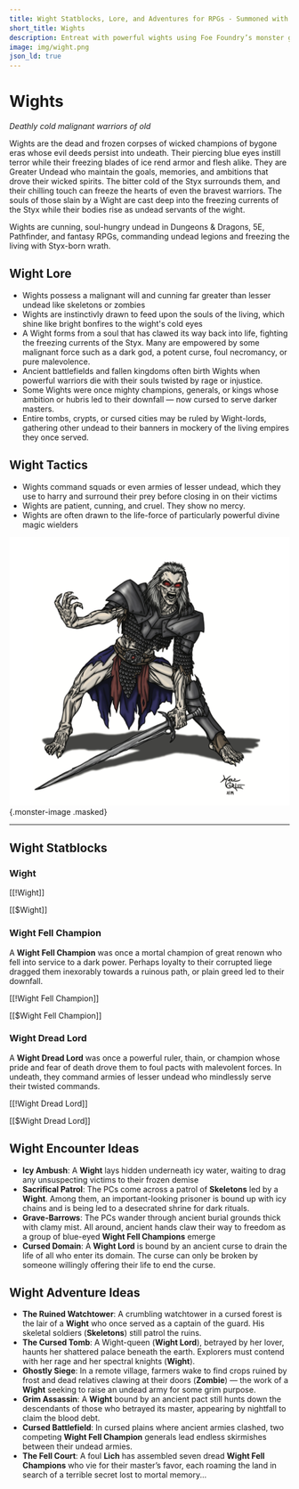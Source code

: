 ```yaml
---
title: Wight Statblocks, Lore, and Adventures for RPGs - Summoned with Foe Foundry
short_title: Wights
description: Entreat with powerful wights using Foe Foundry’s monster generator. Discover complete statblocks, lore, encounters, and adventure hooks to command your fantasy RPG campaigns.
image: img/wight.png
json_ld: true
---
```


# Wights

*Deathly cold malignant warriors of old*

Wights are the dead and frozen corpses of wicked champions of bygone eras whose evil deeds persist into undeath. Their piercing blue eyes instill terror while their freezing blades of ice rend armor and flesh alike. They are Greater Undead who maintain the goals, memories, and ambitions that drove their wicked spirits. The bitter cold of the Styx surrounds them, and their chilling touch can freeze the hearts of even the bravest warriors. The souls of those slain by a Wight are cast deep into the freezing currents of the Styx while their bodies rise as undead servants of the wight.

Wights are cunning, soul-hungry undead in Dungeons & Dragons, 5E, Pathfinder, and fantasy RPGs, commanding undead legions and freezing the living with Styx-born wrath.

## Wight Lore

- Wights possess a malignant will and cunning far greater than lesser undead like skeletons or zombies
- Wights are instinctivly drawn to feed upon the souls of the living, which shine like bright bonfires to the wight's cold eyes
- A Wight forms from a soul that has clawed its way back into life, fighting the freezing currents of the Styx. Many are empowered by some malignant force such as a dark god, a potent curse, foul necromancy, or pure malevolence.
- Ancient battlefields and fallen kingdoms often birth Wights when powerful warriors die with their souls twisted by rage or injustice.
- Some Wights were once mighty champions, generals, or kings whose ambition or hubris led to their downfall — now cursed to serve darker masters.
- Entire tombs, crypts, or cursed cities may be ruled by Wight-lords, gathering other undead to their banners in mockery of the living empires they once served.

## Wight Tactics

- Wights command squads or even armies of lesser undead, which they use to harry and surround their prey before closing in on their victims
- Wights are patient, cunning, and cruel. They show no mercy.
- Wights are often drawn to the life-force of particularly powerful divine magic wielders

![Wights rise from their freezing grave barrows](../img/wight.png){.monster-image .masked}

---

## Wight Statblocks

### Wight

[[!Wight]]

[[$Wight]]

### Wight Fell Champion

A **Wight Fell Champion** was once a mortal champion of great renown who fell into service to a dark power. Perhaps loyalty to their corrupted liege dragged them inexorably towards a ruinous path, or plain greed led to their downfall.

[[!Wight Fell Champion]]

[[$Wight Fell Champion]]

### Wight Dread Lord

A **Wight Dread Lord** was once a powerful ruler, thain, or champion whose pride and fear of death drove them to foul pacts with malevolent forces. In undeath, they command armies of lesser undead who mindlessly serve their twisted commands.

[[!Wight Dread Lord]]

[[$Wight Dread Lord]]

## Wight Encounter Ideas

- **Icy Ambush**: A **Wight** lays hidden underneath icy water, waiting to drag any unsuspecting victims to their frozen demise
- **Sacrifical Patrol**: The PCs come across a patrol of **Skeletons** led by a **Wight**. Among them, an important-looking prisoner is bound up with icy chains and is being led to a desecrated shrine for dark rituals.
- **Grave-Barrows**: The PCs wander through ancient burial grounds thick with clamy mist. All around, ancient hands claw their way to freedom as a group of blue-eyed **Wight Fell Champions** emerge
- **Cursed Domain**: A **Wight Lord** is bound by an ancient curse to drain the life of all who enter its domain. The curse can only be broken by someone willingly offering their life to end the curse.

## Wight Adventure Ideas

- **The Ruined Watchtower**: A crumbling watchtower in a cursed forest is the lair of a **Wight** who once served as a captain of the guard. His skeletal soldiers (**Skeletons**) still patrol the ruins.
- **The Cursed Tomb**: A Wight-queen (**Wight Lord**), betrayed by her lover, haunts her shattered palace beneath the earth. Explorers must contend with her rage and her spectral knights (**Wight**).
- **Ghostly Siege**: In a remote village, farmers wake to find crops ruined by frost and dead relatives clawing at their doors (**Zombie**) — the work of a **Wight** seeking to raise an undead army for some grim purpose.
- **Grim Assassin**: A **Wight** bound by an ancient pact still hunts down the descendants of those who betrayed its master, appearing by nightfall to claim the blood debt.
- **Cursed Battlefield**: In cursed plains where ancient armies clashed, two competing **Wight Fell Champion** generals lead endless skirmishes between their undead armies.
- **The Fell Court**: A foul **Lich** has assembled seven dread **Wight Fell Champions** who vie for their master’s favor, each roaming the land in search of a terrible secret lost to mortal memory...